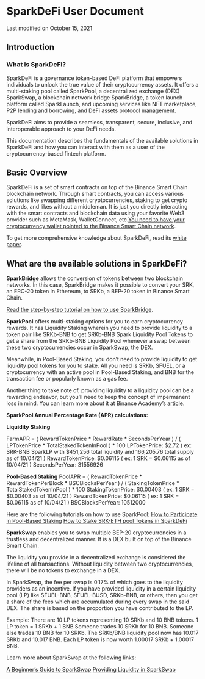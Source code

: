 # SparkDeFi User Document

Last modified on October 15, 2021

## Introduction

### What is SparkDeFi?

SparkDeFi is a governance token-based DeFi platform that empowers individuals to unlock the true value of their cryptocurrency assets. It offers a multi-staking pool called SparkPool, a decentralized exchange (DEX) SparkSwap, a blockchain network bridge SparkBridge, a token launch platform called SparkLaunch, and upcoming services like NFT marketplace, P2P lending and borrowing, and DeFi assets protocol management. 

SparkDeFi aims to provide a seamless, transparent, secure, inclusive, and interoperable approach to your DeFi needs.

This documentation describes the fundamentals of the available solutions in SparkDeFi and how you can interact with them as a user of the cryptocurrency-based fintech platform.

## Basic Overview

SparkDeFi is a set of smart contracts on top of the Binance Smart Chain blockchain network. Through smart contracts, you can access various solutions like swapping different cryptocurrencies, staking to get crypto rewards, and likes without a middleman. It is just you directly interacting with the smart contracts and blockchain data using your favorite Web3 provider such as MetaMask, WalletConnect, etc.[You need to have your cryptocurrency wallet pointed to the Binance Smart Chain network](https://medium.com/theecosystem/how-to-access-your-eth-wallet-address-on-bsc-87fdb1fe2448).

To get more comprehensive knowledge about SparkDeFi, read its [white paper](https://github.com/sparkpointio/sparkdefi-whitepaper/blob/main/WHITEPAPER.md).

## What are the available solutions in SparkDeFi?

**SparkBridge** allows the conversion of tokens between two blockchain networks. In this case, SparkBridge makes it possible to convert your SRK, an ERC-20 token in Ethereum, to SRKb, a BEP-20 token in Binance Smart Chain. 

[Read the step-by-step tutorial on how to use SparkBridge](https://medium.com/theecosystem/how-to-convert-srk-erc-20-to-srkb-bep-20-using-sparkbridge-7faca2286c620). 

**SparkPool** offers multi-staking options for you to earn cryptocurrency rewards. It has Liquidity Staking wherein you need to provide liquidity to a token pair like SRKb-BNB to get SRKb-BNB Spark Liquidity Pool Tokens to get a share from the SRKb-BNB Liquidity Pool whenever a swap between these two cryptocurrencies occur in SparkSwap, the DEX.

Meanwhile, in Pool-Based Staking, you don’t need to provide liquidity to get liquidity pool tokens for you to stake. All you need is  SRKb, SFUEL, or a cryptocurrency with an active pool in Pool-Based Staking, and BNB for the transaction fee or popularly known as a gas fee. 

Another thing to take note of, providing liquidity to a liquidity pool can be a rewarding endeavor, but you’ll need to keep the concept of impermanent loss in mind. You can learn more about it at Binance Academy’s [article](https://academy.binance.com/en/articles/impermanent-loss-explained).

**SparkPool Annual Percentage Rate (APR) calculations:**

**Liquidity Staking**

FarmAPR = ( RewardTokenPrice * RewardRate * SecondsPerYear ) / ( LPTokenPrice * TotalStakedTokenInPool ) * 100
LPTokenPrice: $2.72 ( ex: SRK-BNB SparkLP with $451,256 total liquidity and 166,205.76 total supply as of 10/04/21 )
RewardTokenPrice: $0.06115 ( ex: 1 SRK = $0.06115 as of 10/04/21 )
SecondsPerYear: 31556926

**Pool-Based Staking**
PoolAPR = ( RewardTokenPrice * RewardTokenPerBlock * BSCBlocksPerYear ) / ( StakingTokenPrice * TotalStakedTokenInPool ) * 100
StakingTokenPrice: $0.00403 ( ex: 1 SRK = $0.00403 as of 10/04/21 )
RewardTokenPrice: $0.06115 ( ex: 1 SRK = $0.06115 as of 10/04/21 )
BSCBlocksPerYear: 10512000

Here are the following tutorials on how to use SparkPool:
[How to Participate in Pool-Based Staking](https://medium.com/theecosystem/how-to-participate-in-pool-based-staking-50e830217282)
[How to Stake SRK-ETH pool Tokens in SparkDeFi](https://medium.com/theecosystem/how-to-stake-srk-eth-pool-tokens-in-sparkdefi-1a2d0cf51d9b)

**SparkSwap** enables you to swap multiple BEP-20 cryptocurrencies in a trustless and decentralized manner. It is a DEX built on top of the Binance Smart Chain. 

The liquidity you provide in a decentralized exchange is considered the lifeline of all transactions. Without liquidity between two cryptocurrencies, there will be no tokens to exchange in a DEX.

In SparkSwap, the fee per swap is 0.17% of which goes to the liquidity providers as an incentive. If you have provided liquidity in a certain liquidity pool (LP) like SFUEL-BNB, SFUEL-BUSD, SRKb-BNB, or others, then you get a share of the fees which are accumulated during every swap in the said DEX. The share is based on the proportion you have contributed to the LP.

Example:
There are 10 LP tokens representing 10 SRKb and 10 BNB tokens.
1 LP token = 1 SRKb + 1 BNB
Someone trades 10 SRKb for 10 BNB.
Someone else trades 10 BNB for 10 SRKb.
The SRKb/BNB liquidity pool now has 10.017 SRKb and 10.017 BNB.
Each LP token is now worth 1.00017 SRKb + 1.00017 BNB.


Learn more about SparkSwap at the following links:

[A Beginner’s Guide to SparkSwap](https://medium.com/theecosystem/a-beginners-guide-to-sparkswap-79f92a2f7074)
[Providing Liquidity in SparkSwap](https://medium.com/theecosystem/providing-liquidity-in-sparkswap-9f51ddb74bb7)
